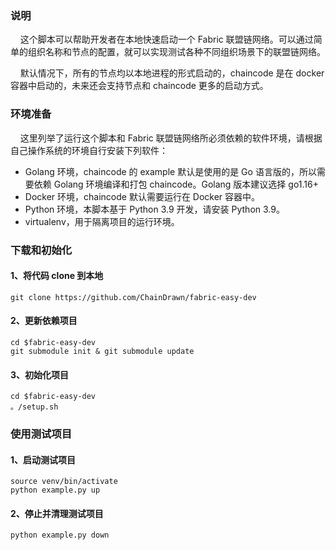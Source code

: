 ### 说明
&nbsp;&nbsp;&nbsp;&nbsp;这个脚本可以帮助开发者在本地快速启动一个 Fabric 联盟链网络。可以通过简单的组织名称和节点的配置，就可以实现测试各种不同组织场景下的联盟链网络。

&nbsp;&nbsp;&nbsp;&nbsp;默认情况下，所有的节点均以本地进程的形式启动的，chaincode 是在 docker 容器中启动的，未来还会支持节点和 chaincode 更多的启动方式。
### 环境准备
&nbsp;&nbsp;&nbsp;&nbsp;这里列举了运行这个脚本和 Fabric 联盟链网络所必须依赖的软件环境，请根据自己操作系统的环境自行安装下列软件：
* Golang 环境，chaincode 的 example 默认是使用的是 Go 语言版的，所以需要依赖 Golang 环境编译和打包 chaincode。Golang 版本建议选择 go1.16+
* Docker 环境，chaincode 默认需要运行在 Docker 容器中。
* Python 环境，本脚本基于 Python 3.9 开发，请安装 Python 3.9。
* virtualenv，用于隔离项目的运行环境。

### 下载和初始化

#### 1、将代码 clone 到本地

```shell
git clone https://github.com/ChainDrawn/fabric-easy-dev	
```

#### 2、更新依赖项目

```shell
cd $fabric-easy-dev
git submodule init & git submodule update
```

#### 3、初始化项目

```shell
cd $fabric-easy-dev
。/setup.sh
```

### 使用测试项目

#### 1、启动测试项目

```shell
source venv/bin/activate
python example.py up
```

#### 2、停止并清理测试项目

```shell
python example.py down
```



